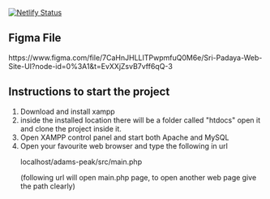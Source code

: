 [![Netlify Status](https://api.netlify.com/api/v1/badges/b80b7347-f1a1-458b-b839-afa397148780/deploy-status)](https://app.netlify.com/sites/yasith/deploys)

<h2>Figma File</h2>
https://www.figma.com/file/7CaHnJHLLITPwpmfuQ0M6e/Sri-Padaya-Web-Site-UI?node-id=0%3A1&t=EvXXjZsvB7vff6qQ-3

<h2>Instructions to start the project</h2>

<ol>
<li>Download and install xampp</li>

<li>inside the installed location there will be a folder called "htdocs" open it and clone the project inside it.</li>

<li>Open XAMPP control panel and start both Apache and MySQL</li>

<li>Open your favourite web browser and type the following in url 
   
  localhost/adams-peak/src/main.php 
  
  (following url will open main.php page, to open another web page give the path clearly)</li>

</ol>

